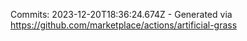 Commits: 2023-12-20T18:36:24.674Z - Generated via https://github.com/marketplace/actions/artificial-grass
<br>
